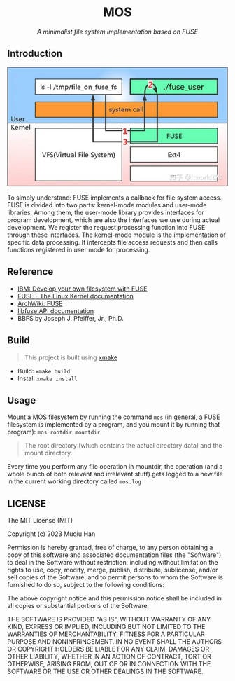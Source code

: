 <div align="center">

# MOS

*A minimalist file system implementation based on FUSE*

</div>

## Introduction

<div align="center">

![](.github/fuse.webp)

</div>

To simply understand: FUSE implements a callback for file system access. FUSE is divided into two parts: kernel-mode modules and user-mode libraries. Among them, the user-mode library provides interfaces for program development, which are also the interfaces we use during actual development. We register the request processing function into FUSE through these interfaces. The kernel-mode module is the implementation of specific data processing. It intercepts file access requests and then calls functions registered in user mode for processing.

## Reference
- [IBM: Develop your own filesystem with FUSE](http://www.cs.williams.edu/~jannen/teaching/s19/cs333/readings/FUSE/IBM_l-fuse.pdf)
- [FUSE - The Linux Kernel documentation](https://www.kernel.org/doc/html/latest/filesystems/fuse.html)
- [ArchWiki: FUSE](https://wiki.archlinux.org/title/FUSE)
- [libfuse API documentation](http://libfuse.github.io/doxygen/)
- BBFS by Joseph J. Pfeiffer, Jr., Ph.D. 

## Build
> This project is built using [xmake](https://xmake.io)

- Build: `xmake build`
- Instal: `xmake install`

## Usage

Mount a MOS filesystem by running the command `mos` (in general, a FUSE filesystem is implemented by a program, and you mount it by running that program): `mos rootdir mountdir`
   > The root directory (which contains the actual directory data) and the mount directory. 

Every time you perform any file operation in mountdir, the operation (and a whole bunch of both relevant and irrelevant stuff) gets logged to a new file in the current working directory called `mos.log`

## LICENSE
The MIT License (MIT)

Copyright (c) 2023 Muqiu Han

Permission is hereby granted, free of charge, to any person obtaining a copy
of this software and associated documentation files (the "Software"), to deal
in the Software without restriction, including without limitation the rights
to use, copy, modify, merge, publish, distribute, sublicense, and/or sell
copies of the Software, and to permit persons to whom the Software is
furnished to do so, subject to the following conditions:

The above copyright notice and this permission notice shall be included in all
copies or substantial portions of the Software.

THE SOFTWARE IS PROVIDED "AS IS", WITHOUT WARRANTY OF ANY KIND, EXPRESS OR
IMPLIED, INCLUDING BUT NOT LIMITED TO THE WARRANTIES OF MERCHANTABILITY,
FITNESS FOR A PARTICULAR PURPOSE AND NONINFRINGEMENT. IN NO EVENT SHALL THE
AUTHORS OR COPYRIGHT HOLDERS BE LIABLE FOR ANY CLAIM, DAMAGES OR OTHER
LIABILITY, WHETHER IN AN ACTION OF CONTRACT, TORT OR OTHERWISE, ARISING FROM,
OUT OF OR IN CONNECTION WITH THE SOFTWARE OR THE USE OR OTHER DEALINGS IN THE
SOFTWARE.